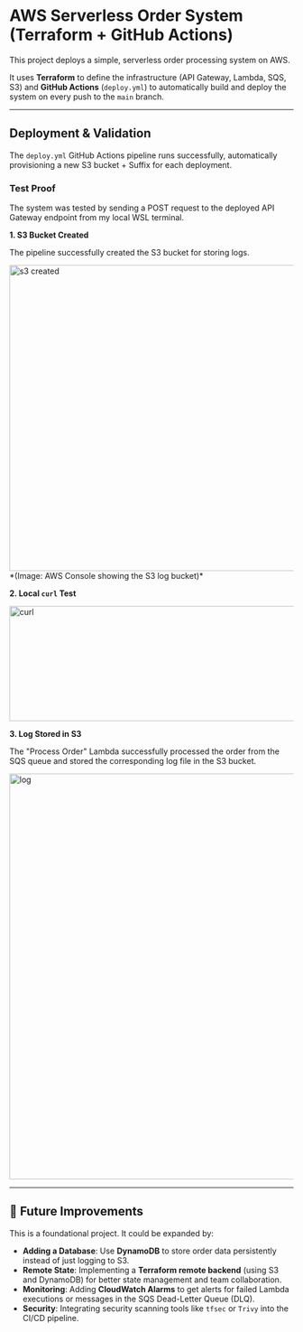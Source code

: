 # AWS Serverless Order System (Terraform + GitHub Actions)

This project deploys a simple, serverless order processing system on AWS.

It uses **Terraform** to define the infrastructure (API Gateway, Lambda, SQS, S3) and **GitHub Actions** (`deploy.yml`) to automatically build and deploy the system on every push to the `main` branch.

---

##  Deployment & Validation

The `deploy.yml` GitHub Actions pipeline runs successfully, automatically provisioning a new S3 bucket + Suffix for each deployment.

### Test Proof

The system was tested by sending a POST request to the deployed API Gateway endpoint from my local WSL terminal.

**1. S3 Bucket Created**

The pipeline successfully created the S3 bucket for storing logs.

<img width="1037" height="542" alt="s3 created" src="https://github.com/user-attachments/assets/b1100489-7e0a-4a39-873e-79cf3fd3a584" />
*(Image: AWS Console showing the S3 log bucket)*

**2. Local `curl` Test**

<img width="570" height="204" alt="curl" src="https://github.com/user-attachments/assets/0cfd90ca-176b-40c1-987c-f75867b6307d" />

**3. Log Stored in S3**

The "Process Order" Lambda successfully processed the order from the SQS queue and stored the corresponding log file in the S3 bucket.

<img width="1543" height="719" alt="log" src="https://github.com/user-attachments/assets/c9aa2568-724f-4506-9e38-b16b90c07a2d" />

---

## 🧭 Future Improvements

This is a foundational project. It could be expanded by:

* **Adding a Database**: Use **DynamoDB** to store order data persistently instead of just logging to S3.
* **Remote State**: Implementing a **Terraform remote backend** (using S3 and DynamoDB) for better state management and team collaboration.
* **Monitoring**: Adding **CloudWatch Alarms** to get alerts for failed Lambda executions or messages in the SQS Dead-Letter Queue (DLQ).
* **Security**: Integrating security scanning tools like `tfsec` or `Trivy` into the CI/CD pipeline.
